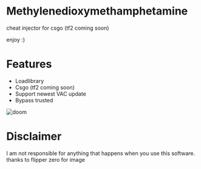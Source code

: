 # Methylenedioxymethamphetamine
cheat injector for csgo (tf2 coming soon)
 
 enjoy :)
# Features
- Loadlibrary
- Csgo (tf2 coming soon)
- Support newest VAC update
- Bypass trusted













![doom](https://i.ibb.co/jGsTjJy/ezgif-com-crop-5.gif)







# Disclaimer
I am not responsible for anything that happens when you use this software.
thanks to flipper zero for image
